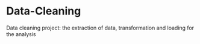 # Data-Cleaning
Data cleaning project: the extraction of data, transformation and loading for the analysis
